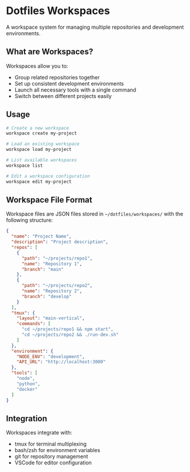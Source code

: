 # Dotfiles Workspaces

A workspace system for managing multiple repositories and development environments.

## What are Workspaces?

Workspaces allow you to:
- Group related repositories together
- Set up consistent development environments
- Launch all necessary tools with a single command
- Switch between different projects easily

## Usage

```bash
# Create a new workspace
workspace create my-project

# Load an existing workspace
workspace load my-project

# List available workspaces
workspace list

# Edit a workspace configuration
workspace edit my-project
```

## Workspace File Format

Workspace files are JSON files stored in `~/dotfiles/workspaces/` with the following structure:

```json
{
  "name": "Project Name",
  "description": "Project description",
  "repos": [
    {
      "path": "~/projects/repo1",
      "name": "Repository 1",
      "branch": "main"
    },
    {
      "path": "~/projects/repo2",
      "name": "Repository 2",
      "branch": "develop"
    }
  ],
  "tmux": {
    "layout": "main-vertical",
    "commands": [
      "cd ~/projects/repo1 && npm start",
      "cd ~/projects/repo2 && ./run-dev.sh"
    ]
  },
  "environment": {
    "NODE_ENV": "development",
    "API_URL": "http://localhost:3000"
  },
  "tools": [
    "node",
    "python",
    "docker"
  ]
}
```

## Integration

Workspaces integrate with:
- tmux for terminal multiplexing
- bash/zsh for environment variables
- git for repository management
- VSCode for editor configuration
